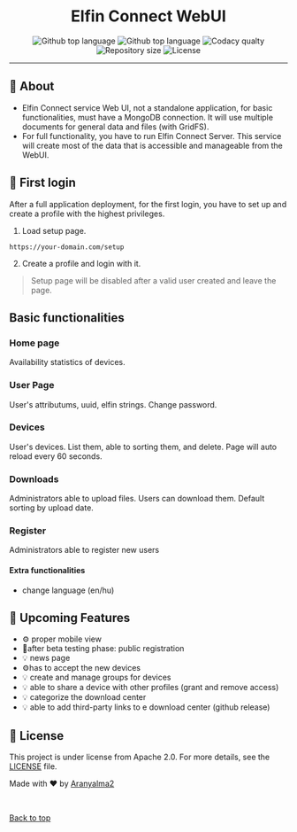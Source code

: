 <h1 align="center">Elfin Connect WebUI</h1>
<p align="center">
<img alt="Github top language" src="https://img.shields.io/badge/version-0.1.53-blue">

<img alt="Github top language" src="https://img.shields.io/github/languages/top/Aranyalma2/elfinconnectweb?color=8f3d3d">

<img alt="Codacy qualty" src="https://img.shields.io/codacy/grade/c3979895a7cb4800badebefc286cde5f" />

<img alt="Repository size" src="https://img.shields.io/github/repo-size/Aranyalma2/elfinConnectweb?color=532BEAF">

<img alt="License" src="https://img.shields.io/github/license/Aranyalma2/elfinconnectweb?color=56BEB8">

</p>

<hr>

## :dart: About

* Elfin Connect service Web UI, not a standalone application, for basic functionalities, must have a MongoDB connection. It will use multiple documents for general data and files (with GridFS).
* For full functionality, you have to run Elfin Connect Server. This service will create most of the data that is accessible and manageable from the WebUI.

## :checkered_flag: First login

After a full application deployment, for the first login, you have to set up and create a profile with the highest privileges.

1. Load setup page.

```
https://your-domain.com/setup
```

2. Create a profile and login with it.


>Setup page will be disabled after a valid user created and leave the page.

## Basic functionalities

### Home page

Availability statistics of devices.

### User Page

User's attributums, uuid, elfin strings.
Change password.

### Devices

User's devices. List them, able to sorting them, and delete.
Page will auto reload every 60 seconds.

### Downloads

Administrators able to upload files.
Users can download them.
Default sorting by upload date.

### Register

Administrators able to register new users

#### Extra functionalities

* change language (en/hu)

## :page_with_curl: Upcoming Features

* :gear: proper mobile view
* :pushpin:after beta testing phase: public registration
* :bulb: news page
* :gear:has to accept the new devices 
* :bulb: create and manage groups for devices
* :bulb: able to share a device with other profiles (grant and remove access)
* :bulb: categorize the download center
* :bulb: able to add third-party links to e download center (github release)

## :memo: License

This project is under license from Apache 2.0. For more details, see the [LICENSE](LICENSE.md) file.

Made with :heart: by <a href="https://github.com/Aranyalma2" target="_blank">Aranyalma2</a>

&#xa0;

<a href="#top">Back to top</a>



